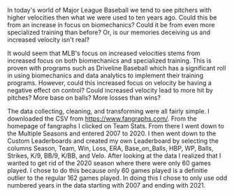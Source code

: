 
In today's world of Major League Baseball we tend to see pitchers with higher velocities then what we were used to ten years ago. Could this be from an increase in focus on biomechanics? Could it be from even more specialized training than before? Or, is our memories deceiving us and increased velocity isn't real?

It would seem that MLB's focus on increased velocities stems from increased focus on both biomechanics and specialized training. This is proven with programs such as Driveline Baseball which has a significant roll in using biomechanics and data analytics to implement their training programs. However, could this increased focus on velocity be having a negative effect on control? Could increased velocity lead to more hit by pitches? More base on balls? More losses than wins?

The data collecting, cleaning, and transforming were all fairly simple. I downloaded the CSV from https://www.fangraphs.com/. From the homepage of fangraphs I clicked on Team Stats. From there I went down to the Multiple Seasons and entered 2007 to 2020. I then went down to the Custom Leaderboards and created my own Leaderboard by selecting the columns Season, Team, Win, Loss, ERA, Base_on_Balls, HBP, WP, Balls, Strikes, K/9, BB/9, K/BB, and Velo. After looking at the data I realized that I wanted to get rid of the 2020 season where there were only 60 games played. I chose to do this because only 60 games played is a definitie outlier to the regular 162 games played. In doing this I chose to only use odd numbered years in the data starting with 2007 and ending with 2021.
